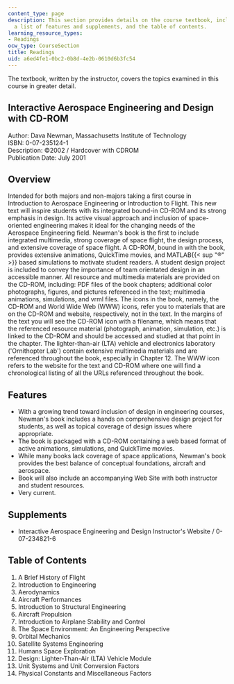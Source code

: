 ```yaml
---
content_type: page
description: This section provides details on the course textbook, including an overview,
  a list of features and supplements, and the table of contents.
learning_resource_types:
- Readings
ocw_type: CourseSection
title: Readings
uid: a6ed4fe1-0bc2-0b8d-4e2b-0610d6b3fc54
---
```


The textbook, written by the instructor, covers the topics examined in this course in greater detail.

Interactive Aerospace Engineering and Design with CD-ROM
--------------------------------------------------------

Author: Dava Newman, Massachusetts Institute of Technology  
ISBN: 0-07-235124-1  
Description: ©2002 / Hardcover with CDROM   
Publication Date: July 2001

Overview
--------

Intended for both majors and non-majors taking a first course in Introduction to Aerospace Engineering or Introduction to Flight. This new text will inspire students with its integrated bound-in CD-ROM and its strong emphasis in design. Its active visual approach and inclusion of space-oriented engineering makes it ideal for the changing needs of the Aerospace Engineering field. Newman's book is the first to include integrated multimedia, strong coverage of space flight, the design process, and extensive coverage of space flight. A CD-ROM, bound in with the book, provides extensive animations, QuickTime movies, and MATLAB{{< sup "®" >}} based simulations to motivate student readers. A student design project is included to convey the importance of team orientated design in an accessible manner. All resource and multimedia materials are provided on the CD-ROM, including: PDF files of the book chapters; additional color photographs, figures, and pictures referenced in the text; multimedia animations, simulations, and vrml files. The icons in the book, namely, the CD-ROM and World Wide Web (WWW) icons, refer you to materials that are on the CD-ROM and website, respectively, not in the text. In the margins of the text you will see the CD-ROM icon with a filename, which means that the referenced resource material (photograph, animation, simulation, etc.) is linked to the CD-ROM and should be accessed and studied at that point in the chapter. The lighter-than-air (LTA) vehicle and electronics laboratory ('Ornithopter Lab') contain extensive multimedia materials and are referenced throughout the book, especially in Chapter 12. The WWW icon refers to the website for the text and CD-ROM where one will find a chronological listing of all the URLs referenced throughout the book.

Features
--------

*   With a growing trend toward inclusion of design in engineering courses, Newman's book includes a hands on comprehensive design project for students, as well as topical coverage of design issues where appropriate.
*   The book is packaged with a CD-ROM containing a web based format of active animations, simulations, and QuickTime movies.
*   While many books lack coverage of space applications, Newman's book provides the best balance of conceptual foundations, aircraft and aerospace.
*   Book will also include an accompanying Web Site with both instructor and student resources.
*   Very current.

Supplements
-----------

*   Interactive Aerospace Engineering and Design Instructor's Website / 0-07-234821-6

Table of Contents
-----------------

1.  A Brief History of Flight
2.  Introduction to Engineering
3.  Aerodynamics
4.  Aircraft Performances
5.  Introduction to Structural Engineering
6.  Aircraft Propulsion
7.  Introduction to Airplane Stability and Control
8.  The Space Environment: An Engineering Perspective
9.  Orbital Mechanics
10.  Satellite Systems Engineering
11.  Humans Space Exploration
12.  Design: Lighter-Than-Air (LTA) Vehicle Module
13.  Unit Systems and Unit Conversion Factors
14.  Physical Constants and Miscellaneous Factors
